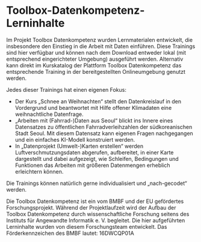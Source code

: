 # Toolbox-Datenkompetenz-Lerninhalte
Im Projekt Toolbox Datenkompetenz wurden Lernmaterialen entwickelt, die insbesondere den Einstieg in die Arbeit mit Daten einführen. Diese Trainings sind hier verfügbar und können nach dem Download entweder lokal (mit entsprechend eingerichteter Umgebung) ausgeführt werden. Alternativ kann direkt im Kurskatalog der Plattform Toolbox Datenkompetenz das entsprechende Training in der bereitgestellten Onlineumgebung genutzt werden. 

Jedes dieser Trainings hat einen eigenen Fokus:  
- Der Kurs „Schnee an Weihnachten“ stellt den Datenkreislauf in den Vordergrund und beantwortet mit Hilfe offener Klimadaten eine weihnachtliche Datenfrage.  
- „Arbeiten mit (Fahrrad-)Daten aus Seoul“ blickt ins Innere eines Datensatzes zu öffentlichen Fahrradverleihzahlen der südkoreanischen Stadt Seoul. Mit diesem Datensatz kann eigenen Fragen nachgegangen und ein einfaches KI-Modell konstruiert werden. 
- In „Datenprojekt (Umwelt-)Karten erstellen“ werden Luftverschmutzungsdaten abgerufen, aufbereitet, in einer Karte dargestellt und dabei aufgezeigt, wie Schleifen, Bedingungen und Funktionen das Arbeiten mit größeren Datenmengen erheblich erleichtern können. 

Die Trainings können natürlich gerne individualisiert und „nach-gecodet“ werden. 


Die Toolbox Datenkompetenz ist ein vom BMBF und der EU gefördertes Forschungsprojekt. Während der Projektlaufzeit wird der Aufbau der Toolbox Datenkompetenz durch wissenschaftliche Forschung seitens des Instituts für Angewandte Informatik e. V. begleitet. Die hier aufgeführten Lerninhalte wurden von diesem Forschungsteam entwickelt. 
Das Förderkennzeichen des BMBF lautet: 16DWCQP01A

